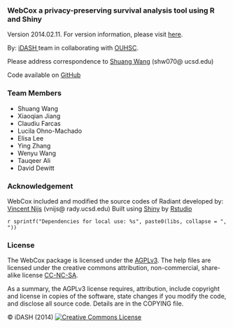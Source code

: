  
 
 ### WebCox a privacy-preserving survival analysis tool using R and Shiny

Version 2014.02.11. For version information, please visit <a href="https://privacy.shuangwang.org/webcox/version.html" target="_parent">here</a>.

By: <a href="http://idash.ucsd.edu" target="_blank">iDASH </a> team in collaborating with <a href="http://coph.ouhsc.edu/" target="_blank"> OUHSC</a>. 

Please address correspondence to <a href="http://www.shuangwang.org" target="_blank">Shuang Wang</a> (shw070@ ucsd.edu)

Code available on <a href="https://github.com/wsasyz/webCox" target="_blank">GitHub</a>

<h3>Team Members</h3>
<ul>
      <li>Shuang Wang</li>
      <li>Xiaoqian Jiang</li>
    	<li>Claudiu Farcas</li>
    	<li>Lucila Ohno-Machado</li>
    	<li>Elisa Lee</li>
    	<li>Ying Zhang</li>
    	<li>Wenyu Wang</li>
    	<li>Tauqeer Ali</li>
    	<li>David Dewitt</li>
</ul>
    
### Acknowledgement

WebCox included and modified the source codes of Radiant developed by: <a href="http://rady.ucsd.edu/faculty/directory/nijs/" target="_blank">Vincent Nijs</a> (vnijs@ rady.ucsd.edu)
Built using <a href="http://www.rstudio.com/shiny/" target="_blank">Shiny</a> by <a href="http://www.rstudio.com/" target="_blank">Rstudio</a>

`r sprintf("Dependencies for local use: %s", paste0(libs, collapse = ", "))`

### License

The WebCox package is licensed under the <a href="http://www.tldrlegal.com/l/AGPL3" target="_blank">AGPLv3</a>. The help files are licensed under the creative commons attribution, non-commercial, share-alike license <a href="http://creativecommons.org/licenses/by-nc-sa/4.0/" target="_blank">CC-NC-SA</a>.

As a summary, the AGPLv3 license requires, attribution, include copyright and license in copies of the software, state changes if you modify the code, and disclose all source code. Details are in the COPYING file.

&copy; iDASH (2014) <a rel="license" href="http://creativecommons.org/licenses/by-nc-sa/4.0/" target="_blank"><img alt="Creative Commons License" style="border-width:0" src="http://i.creativecommons.org/l/by-nc-sa/4.0/80x15.png" /></a>
